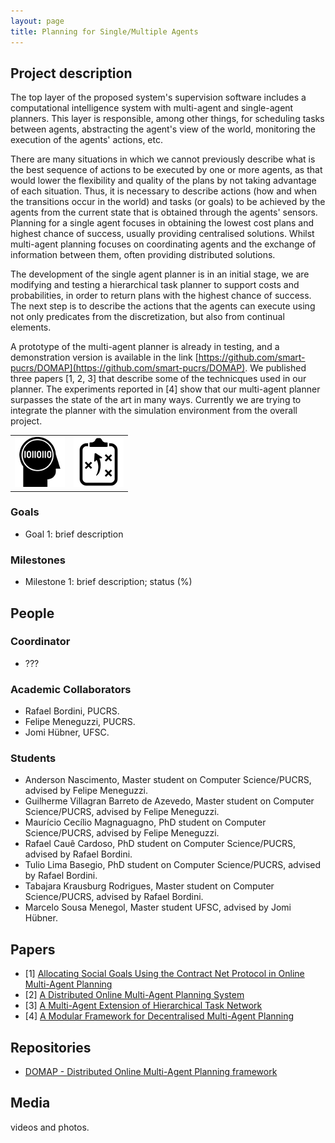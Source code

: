 ```yaml
---
layout: page
title: Planning for Single/Multiple Agents 
---
```


## Project description

The top layer of the proposed system's supervision software includes a computational intelligence system with multi-agent and single-agent planners. This layer is responsible, among other things, for scheduling tasks between agents, abstracting the agent's view of the world, monitoring the execution of the agents' actions, etc.

There are many situations in which we cannot previously describe what is the best sequence of actions to be executed by one or more agents, as that would lower the flexibility and quality of the plans by not taking advantage of each situation. Thus, it is necessary to describe actions (how and when the transitions occur in the world) and tasks (or goals) to be achieved by the agents from the current state that is obtained through the agents' sensors. Planning for a single agent focuses in obtaining the lowest cost plans and highest chance of success, usually providing centralised solutions. Whilst multi-agent planning focuses on coordinating agents and the exchange of information between them, often providing distributed solutions.

The development of the single agent planner is in an initial stage, we are modifying and testing a hierarchical task planner to support costs and probabilities, in order to return plans with the highest chance of success. The next step is to describe the actions that the agents can execute using not only predicates from the discretization, but also from continual elements.

A prototype of the multi-agent planner is already in testing, and a demonstration version is available in the link [https://github.com/smart-pucrs/DOMAP](https://github.com/smart-pucrs/DOMAP). We published three papers [1, 2, 3] that describe some of the technicques used in our planner. The experiments reported in [4] show that our multi-agent planner surpasses the state of the art in many ways. Currently we are trying to integrate the planner with the simulation environment from the overall project. 

| | | 
| --- | --- | 
| ![AI](../images/icons/ia.png "AI") |  ![planning](../images/icons/planning.png "planning") | 

### Goals

 - Goal 1: brief description

### Milestones

 - Milestone 1: brief description; status (%)


## People

### Coordinator

 - ???

### Academic Collaborators

 - Rafael Bordini, PUCRS.
 - Felipe Meneguzzi, PUCRS.
 - Jomi Hübner, UFSC.

### Students

 - Anderson Nascimento, Master student on Computer Science/PUCRS, advised by Felipe Meneguzzi.
 - Guilherme  Villagran Barreto de Azevedo, Master student on Computer Science/PUCRS, advised by Felipe Meneguzzi.
 - Maurício Cecílio Magnaguagno,  PhD student on Computer Science/PUCRS, advised by Felipe Meneguzzi.
 - Rafael Cauê Cardoso,  PhD student on Computer Science/PUCRS, advised by Rafael Bordini.
 - Tulio Lima Basegio,  PhD student on Computer Science/PUCRS, advised by Rafael Bordini.
 - Tabajara Krausburg Rodrigues,  Master student on Computer Science/PUCRS, advised by Rafael Bordini.
 - Marcelo Sousa Menegol, Master student UFSC, advised by Jomi Hübner.
 
## Papers

 - [1] [Allocating Social Goals Using the Contract Net Protocol in Online Multi-Agent Planning](http://ieeexplore.ieee.org/document/7839586/)
 - [2] [A Distributed Online Multi-Agent Planning System](https://smart-pucrs.github.io/publications/DOMAPS-DMAP16.pdf)
 - [3] [A Multi-Agent Extension of Hierarchical Task Network](https://smart-pucrs.github.io/publications/MAHTN-WESAAC16.pdf)
 - [4] [A Modular Framework for Decentralised Multi-Agent Planning](http://dl.acm.org/citation.cfm?id=3091338)

## Repositories

 - [DOMAP - Distributed Online Multi-Agent Planning framework](https://github.com/smart-pucrs/DOMAP)

## Media 

videos and photos.

